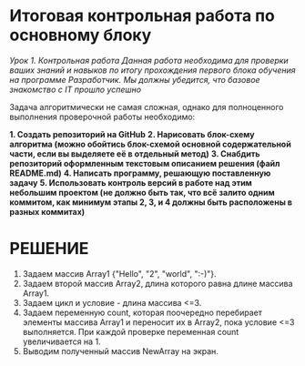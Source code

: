 # Итоговая контрольная работа по основному блоку

*Урок 1. Контрольная работа*
*Данная работа необходима для проверки ваших знаний и навыков по итогу прохождения первого блока обучения на программе Разработчик. Мы должны убедится, что базовое знакомство с IT прошло успешно*

Задача алгоритмически не самая сложная, однако для полноценного выполнения проверочной работы необходимо:

**1. Создать репозиторий на GitHub**
**2. Нарисовать блок-схему алгоритма (можно обойтись блок-схемой основной содержательной части, если вы выделяете её в отдельный метод)**
**3. Снабдить репозиторий оформленным текстовым описанием решения (файл README.md)**
**4. Написать программу, решающую поставленную задачу**
**5. Использовать контроль версий в работе над этим небольшим проектом (не должно быть так, что всё залито одним коммитом, как минимум этапы 2, 3, и 4 должны быть расположены в разных коммитах)**

# РЕШЕНИЕ 
1. Задаем массив Array1 {"Hello", "2", "world", ":-)"}.
2. Задаем второй массив Array2, длина которого равна длине массива Array1.
3. Задаем цикл и условие - длина массива <=3. 
4. Задаем переменную count, которая поочередно перебирает элементы массива Array1 и переносит их в Array2, пока условие <=3 выполняется. При каждой проверке переменная count увеличивается на 1.
5. Выводим полученный массив NewArray на экран.